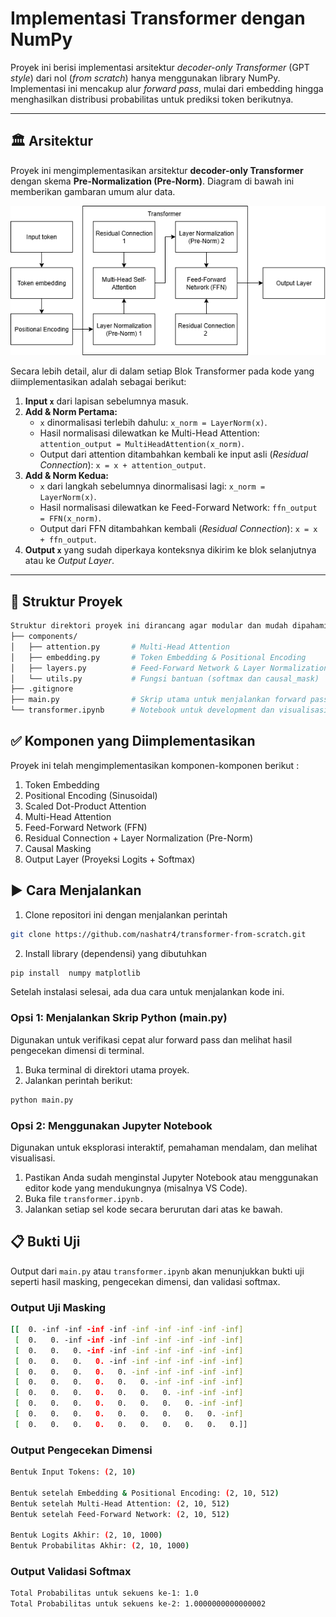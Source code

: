 # Implementasi Transformer dengan NumPy

Proyek ini berisi implementasi arsitektur *decoder-only Transformer* (GPT *style*) dari nol (*from scratch*) hanya menggunakan library NumPy. Implementasi ini mencakup alur *forward pass*, mulai dari embedding hingga menghasilkan distribusi probabilitas untuk prediksi token berikutnya.

---

## 🏛️ Arsitektur

Proyek ini mengimplementasikan arsitektur **decoder-only Transformer** dengan skema **Pre-Normalization (Pre-Norm)**. Diagram di bawah ini memberikan gambaran umum alur data.

![Arsitektur Transformer](arsitektur_transformer.png)

Secara lebih detail, alur di dalam setiap Blok Transformer pada kode yang diimplementasikan adalah sebagai berikut:

1.  **Input `x`** dari lapisan sebelumnya masuk.
2.  **Add & Norm Pertama:**
    * `x` dinormalisasi terlebih dahulu: `x_norm = LayerNorm(x)`.
    * Hasil normalisasi dilewatkan ke Multi-Head Attention: `attention_output = MultiHeadAttention(x_norm)`.
    * Output dari attention ditambahkan kembali ke input asli (*Residual Connection*): `x = x + attention_output`.
3.  **Add & Norm Kedua:**
    * `x` dari langkah sebelumnya dinormalisasi lagi: `x_norm = LayerNorm(x)`.
    * Hasil normalisasi dilewatkan ke Feed-Forward Network: `ffn_output = FFN(x_norm)`.
    * Output dari FFN ditambahkan kembali (*Residual Connection*): `x = x + ffn_output`.
4.  **Output `x`** yang sudah diperkaya konteksnya dikirim ke blok selanjutnya atau ke *Output Layer*.

---

## 📂 Struktur Proyek
```bash
Struktur direktori proyek ini dirancang agar modular dan mudah dipahami.
├── components/
│   ├── attention.py       # Multi-Head Attention
│   ├── embedding.py       # Token Embedding & Positional Encoding
│   ├── layers.py          # Feed-Forward Network & Layer Normalization
│   └── utils.py           # Fungsi bantuan (softmax dan causal_mask)
├── .gitignore             
├── main.py                # Skrip utama untuk menjalankan forward pass
└── transformer.ipynb      # Notebook untuk development dan visualisasi
```

## ✅ Komponen yang Diimplementasikan

Proyek ini telah mengimplementasikan komponen-komponen berikut :
1.  Token Embedding
2.  Positional Encoding (Sinusoidal)
3.  Scaled Dot-Product Attention
4.  Multi-Head Attention
5.  Feed-Forward Network (FFN)
6.  Residual Connection + Layer Normalization (Pre-Norm)
7.  Causal Masking
8.  Output Layer (Proyeksi Logits + Softmax)


## ▶️ Cara Menjalankan

1. Clone repositori ini dengan menjalankan perintah
```bash
git clone https://github.com/nashatr4/transformer-from-scratch.git
```
2. Install library (dependensi) yang dibutuhkan
```bash
pip install  numpy matplotlib 
```
Setelah instalasi selesai, ada dua cara untuk menjalankan kode ini.

### **Opsi 1: Menjalankan Skrip Python (main.py)**
Digunakan untuk verifikasi cepat alur forward pass dan melihat hasil pengecekan dimensi di terminal.

1. Buka terminal di direktori utama proyek.  
2. Jalankan perintah berikut:  

```bash
python main.py
```

### **Opsi 2: Menggunakan Jupyter Notebook**
Digunakan untuk eksplorasi interaktif, pemahaman mendalam, dan melihat visualisasi. 
1. Pastikan Anda sudah menginstal Jupyter Notebook atau menggunakan editor kode yang mendukungnya (misalnya VS Code).
2. Buka file `transformer.ipynb.`
3. Jalankan setiap sel kode secara berurutan dari atas ke bawah.

## 📋 Bukti Uji

Output dari `main.py` atau `transformer.ipynb` akan menunjukkan bukti uji seperti hasil masking, pengecekan dimensi, dan validasi softmax.
### **Output Uji Masking**
```bash
[[  0. -inf -inf -inf -inf -inf -inf -inf -inf -inf]
 [  0.   0. -inf -inf -inf -inf -inf -inf -inf -inf]
 [  0.   0.   0. -inf -inf -inf -inf -inf -inf -inf]
 [  0.   0.   0.   0. -inf -inf -inf -inf -inf -inf]
 [  0.   0.   0.   0.   0. -inf -inf -inf -inf -inf]
 [  0.   0.   0.   0.   0.   0. -inf -inf -inf -inf]
 [  0.   0.   0.   0.   0.   0.   0. -inf -inf -inf]
 [  0.   0.   0.   0.   0.   0.   0.   0. -inf -inf]
 [  0.   0.   0.   0.   0.   0.   0.   0.   0. -inf]
 [  0.   0.   0.   0.   0.   0.   0.   0.   0.   0.]]
```

### **Output Pengecekan Dimensi**
```bash
Bentuk Input Tokens: (2, 10)

Bentuk setelah Embedding & Positional Encoding: (2, 10, 512)
Bentuk setelah Multi-Head Attention: (2, 10, 512)
Bentuk setelah Feed-Forward Network: (2, 10, 512)

Bentuk Logits Akhir: (2, 10, 1000)
Bentuk Probabilitas Akhir: (2, 10, 1000)
```

### **Output Validasi Softmax**
```bash
Total Probabilitas untuk sekuens ke-1: 1.0
Total Probabilitas untuk sekuens ke-2: 1.0000000000000002
```